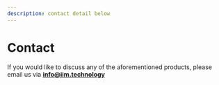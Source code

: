 ```yaml
---
description: contact detail below
---
```


# Contact

If you would like to discuss any of the aforementioned products, please email us via **info@iim.technology**

